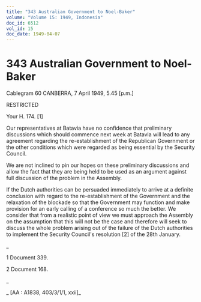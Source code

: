 ```yaml
---
title: "343 Australian Government to Noel-Baker"
volume: "Volume 15: 1949, Indonesia"
doc_id: 6512
vol_id: 15
doc_date: 1949-04-07
---
```


# 343 Australian Government to Noel-Baker

Cablegram 60 CANBERRA, 7 April 1949, 5.45 [p.m.]

RESTRICTED

Your H. 174. [1]

Our representatives at Batavia have no confidence that preliminary discussions which should commence next week at Batavia will lead to any agreement regarding the re-establishment of the Republican Government or the other conditions which were regarded as being essential by the Security Council.

We are not inclined to pin our hopes on these preliminary discussions and allow the fact that they are being held to be used as an argument against full discussion of the problem in the Assembly.

If the Dutch authorities can be persuaded immediately to arrive at a definite conclusion with regard to the re-establishment of the Government and the relaxation of the blockade so that the Government may function and make provision for an early calling of a conference so much the better. We consider that from a realistic point of view we must approach the Assembly on the assumption that this will not be the case and therefore will seek to discuss the whole problem arising out of the failure of the Dutch authorities to implement the Security Council's resolution [2] of the 28th January.

_

1 Document 339.

2 Document 168.

_

_ [AA : A1838, 403/3/1/1, xxii]_
